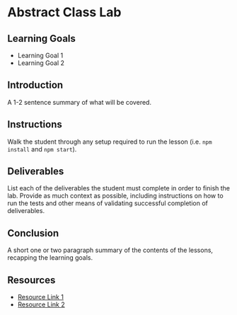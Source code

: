 # Abstract Class Lab

## Learning Goals

- Learning Goal 1
- Learning Goal 2

## Introduction

A 1-2 sentence summary of what will be covered.

## Instructions

Walk the student through any setup required to run the lesson (i.e.
`npm install` and `npm start`).

## Deliverables

List each of the deliverables the student must complete in order to finish the
lab. Provide as much context as possible, including instructions on how to run
the tests and other means of validating successful completion of deliverables.

## Conclusion

A short one or two paragraph summary of the contents of the lessons, recapping
the learning goals.

## Resources

- [Resource Link 1](example.com)
- [Resource Link 2](example.com)
